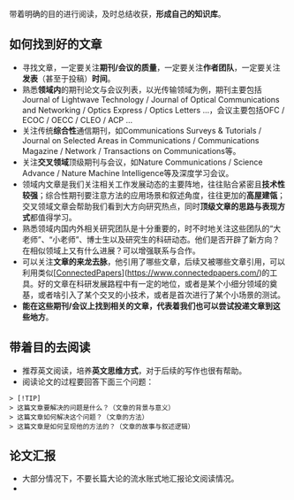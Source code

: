 带着明确的目的进行阅读，及时总结收获，**形成自己的知识库**。

## 如何找到好的文章

- 寻找文章，一定要关注**期刊/会议的质量**，一定要关注**作者团队**，一定要关注**发表**（甚至于投稿）**时间**。
- 熟悉**领域内**的期刊论文与会议列表，以光传输领域为例，期刊主要包括Journal of Lightwave Technology / Journal of Optical Communications and Networking / Optics Express / Optics Letters ...，会议主要包括OFC / ECOC / OECC / CLEO / ACP ...
- 关注传统**综合性**通信期刊，如Communications Surveys & Tutorials / Journal on Selected Areas in Communications / Communications Magazine / Network / Transactions on Communications等。
- 关注**交叉领域**顶级期刊与会议，如Nature Communications / Science Advance / Nature Machine Intelligence等及深度学习会议。
- 领域内文章是我们关注相关工作发展动态的主要阵地，往往贴合紧密且**技术性较强**；综合性期刊要注意方法的应用场景和叙述角度，往往更加的**高屋建瓴**；交叉领域文章会帮助我们看到大方向研究热点，同时**顶级文章的思路与表现方式**都值得学习。
- 熟悉领域内国内外相关研究团队是十分重要的，时不时地关注这些团队的“大老师”、“小老师”、博士生以及研究生的科研动态。他们是否开辟了新方向？在相似领域上又有什么进展？可以增强联系与合作。
- 可以关注**文章的来龙去脉**，他引用了哪些文章，后续又被哪些文章引用，可以利用类似[[ConnectedPapers](https://www.connectedpapers.com/)](https://www.connectedpapers.com/)的工具。好的文章在科研发展路程中有一定的地位，或者是某个小细分领域的奠基，或者啥引入了某个交叉的小技术，或者是首次进行了某个小场景的测试。
- **能在这些期刊/会议上找到相关的文章，代表着我们也可以尝试投递文章到这些地方**。

## 带着目的去阅读

- 推荐英文阅读，培养**英文思维方式**，对于后续的写作也很有帮助。
- 阅读论文的过程要回答下面三个问题：

```
> [!TIP]
> 这篇文章要解决的问题是什么？（文章的背景与意义）
> 这篇文章如何解决这个问题？（文章的方法）
> 这篇文章是如何呈现他的方法的？（文章的故事与叙述逻辑）
```



## 论文汇报

- 大部分情况下，不要长篇大论的流水账式地汇报论文阅读情况。
-
